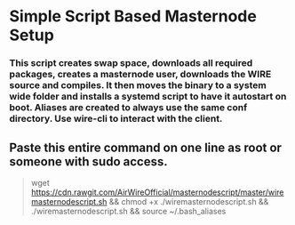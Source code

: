 # Simple Script Based Masternode Setup

### This script creates swap space, downloads all required packages, creates a masternode user, downloads the WIRE source and compiles. It then moves the binary to a system wide folder and installs a systemd script to have it autostart on boot. Aliases are created to always use the same conf directory. Use wire-cli to interact with the client.

## Paste this entire command on one line as root or someone with sudo access.

>wget https://cdn.rawgit.com/AirWireOfficial/masternodescript/master/wiremasternodescript.sh && chmod +x ./wiremasternodescript.sh && ./wiremasternodescript.sh && source ~/.bash_aliases
